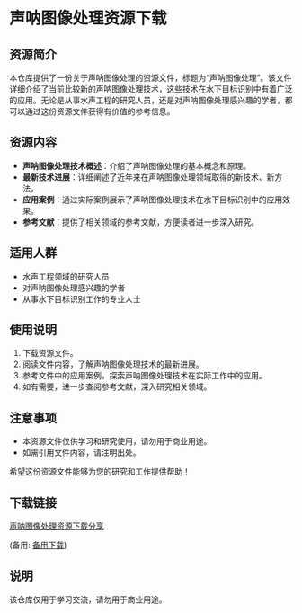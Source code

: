# 声呐图像处理资源下载

## 资源简介

本仓库提供了一份关于声呐图像处理的资源文件，标题为“声呐图像处理”。该文件详细介绍了当前比较新的声呐图像处理技术，这些技术在水下目标识别中有着广泛的应用。无论是从事水声工程的研究人员，还是对声呐图像处理感兴趣的学者，都可以通过这份资源文件获得有价值的参考信息。

## 资源内容

- **声呐图像处理技术概述**：介绍了声呐图像处理的基本概念和原理。
- **最新技术进展**：详细阐述了近年来在声呐图像处理领域取得的新技术、新方法。
- **应用案例**：通过实际案例展示了声呐图像处理技术在水下目标识别中的应用效果。
- **参考文献**：提供了相关领域的参考文献，方便读者进一步深入研究。

## 适用人群

- 水声工程领域的研究人员
- 对声呐图像处理感兴趣的学者
- 从事水下目标识别工作的专业人士

## 使用说明

1. 下载资源文件。
2. 阅读文件内容，了解声呐图像处理技术的最新进展。
3. 参考文件中的应用案例，探索声呐图像处理技术在实际工作中的应用。
4. 如有需要，进一步查阅参考文献，深入研究相关领域。

## 注意事项

- 本资源文件仅供学习和研究使用，请勿用于商业用途。
- 如需引用文件内容，请注明出处。

希望这份资源文件能够为您的研究和工作提供帮助！

## 下载链接
[声呐图像处理资源下载分享](https://pan.quark.cn/s/063886f868db) 

(备用: [备用下载](https://pan.baidu.com/s/1QHIIjv9Umif0fyEjHxsuzQ?pwd=1234))

## 说明

该仓库仅用于学习交流，请勿用于商业用途。
